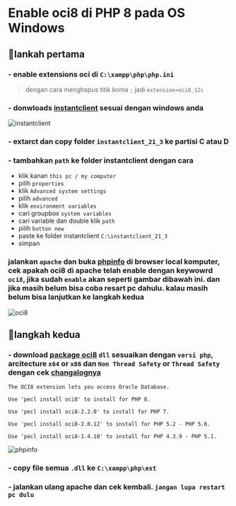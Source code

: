 # Enable oci8 di PHP 8 pada OS Windows
## :seedling:lankah pertama
### - enable extensions oci di `C:\xampp\php\php.ini`
> dengan cara menghapus titik koma `;` jadi  `extension=oci8_12c`
### - donwloads [instantclient](https://www.oracle.com/database/technologies/instant-client/winx64-64-downloads.html) sesuai dengan windows anda
![instantclient](https://user-images.githubusercontent.com/81357488/140661956-db335aae-c5a4-4722-84c4-6cadd22262fd.jpg)
### - extarct dan copy folder `instantclient_21_3` ke partisi C atau D
### - tambahkan `path` ke folder instantclient dengan cara 
  - klik kanan `this pc / my computer` 
  - pilih `properties` 
  - klik `Advanced system settings` 
  - pilih `advanced` 
  - klik `environment variables` 
  - cari groupbox `system variables` 
  - cari variable dan double klik `path` 
  - pilih `button new` 
  - paste ke folder instantclient `C:\instantclient_21_3` 
  - simpan
### jalankan `apache` dan buka [phpinfo](http://localhost/dashboard/phpinfo.php) di browser local komputer, cek apakah oci8 di apache telah enable dengan keywowrd `oci8`, jika sudah `enable` akan seperti gambar dibawah ini. dan jika masih belum bisa coba resart pc dahulu. kalau masih belum bisa lanjutkan ke langkah kedua
![oci8](https://user-images.githubusercontent.com/81357488/140661629-ec1ae1a9-0e50-4428-9dca-4c52fb7ee698.jpg)

## :seedling:langkah kedua
### - download [package oci8](https://pecl.php.net/package/oci8) `dll` sesuaikan dengan `versi php`, arcitecture `x64` or `x86` dan `Non Thread Safety` or `Thread Safety` dengan cek [changalognya](https://pecl.php.net/package-changelog.php?package=oci8&release=3.0.1) 
```
The OCI8 extension lets you access Oracle Database.

Use 'pecl install oci8' to install for PHP 8.

Use 'pecl install oci8-2.2.0' to install for PHP 7.

Use 'pecl install oci8-2.0.12' to install for PHP 5.2 - PHP 5.6.

Use 'pecl install oci8-1.4.10' to install for PHP 4.3.9 - PHP 5.1.
```
![phpinfo](https://user-images.githubusercontent.com/81357488/140661539-b997f9a5-ccd5-4a48-a21b-c56f7d628e13.jpg)
### - copy file semua `.dll` ke `C:\xampp\php\ext`
### - jalankan ulang apache dan cek kembali. `jangan lupa restart pc dulu`


